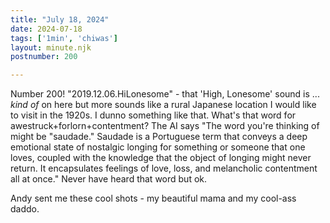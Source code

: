```yaml
---
title: "July 18, 2024"
date: 2024-07-18
tags: ['1min', 'chiwas']
layout: minute.njk
postnumber: 200

---	
```


Number 200! "2019.12.06.HiLonesome" - that 'High, Lonesome' sound is ... *kind of* on here but more sounds like a rural Japanese location I would like to visit in the 1920s. I dunno something like that. What's that word for awestruck+forlorn+contentment? The AI says "The word you're thinking of might be "saudade." Saudade is a Portuguese term that conveys a deep emotional state of nostalgic longing for something or someone that one loves, coupled with the knowledge that the object of longing might never return. It encapsulates feelings of love, loss, and melancholic contentment all at once." Never have heard that word but ok.

Andy sent me these cool shots - my beautiful mama and my cool-ass daddo. 